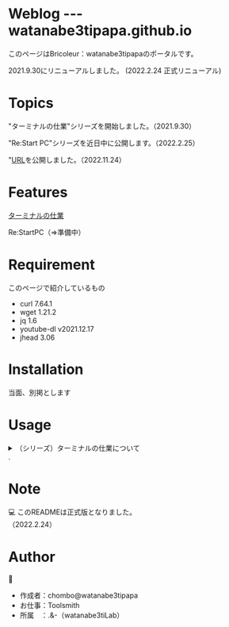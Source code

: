 # Weblog --- watanabe3tipapa.github.io
 
このページはBricoleur：watanabe3tipapaのポータルです。

2021.9.30にリニューアルしました。 (2022.2.24 正式リニューアル)



# Topics

"ターミナルの仕業"シリーズを開始しました。（2021.9.30）  

"Re:Start PC"シリーズを近日中に公開します。（2022.2.25）

"[URL](https://restart-pc.super.site/ "Re:Start PC ACTION")を公開しました。（2022.11.24）


# Features
 
[ターミナルの仕業](HowtoexecutefromTerminal.md)  

Re:StartPC（=>準備中）
# Requirement
このページで紹介しているもの
 
* curl 7.64.1
* wget 1.21.2
* jq 1.6
* youtube-dl v2021.12.17
* jhead 3.06
 
# Installation
 
当面、別掲とします
# Usage

<details><summary>（シリーズ）ターミナルの仕業について</summary>

001回は、とりあえずターミナルで何かをやってみたい人向けの紹介となっていますので悪しからず。  

002回は、ちょいと長めのコマンドです。  

003回は、いまさらですが、MP3生成という内容になっています。  

004回は、コマンドライン上でJPEGファイルのEXIF情報を削除する方法です。


</details> .   

# Note
:computer: 
このREADMEは正式版となりました。  
（2022.2.24）
 
# Author
:open_file_folder:
* 作成者：chombo@watanabe3tipapa
* お仕事：Toolsmith
* 所属　：.&-（watanabe3tiLab）  


